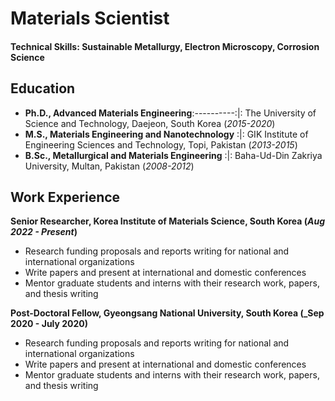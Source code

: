 # Materials Scientist

#### Technical Skills: Sustainable Metallurgy, Electron Microscopy, Corrosion Science

## Education
- **Ph.D., Advanced Materials Engineering**:----------:|: The University of Science and Technology, Daejeon, South Korea (_2015-2020_) 								       		
- **M.S., Materials Engineering and Nanotechnology** :|: GIK Institute of Engineering Sciences and Technology, Topi, Pakistan  (_2013-2015_)			        		
- **B.Sc., Metallurgical and Materials Engineering** :|: Baha-Ud-Din Zakriya University, Multan, Pakistan (_2008-2012_)

## Work Experience
**Senior Researcher, Korea Institute of Materials Science, South Korea  (_Aug 2022 - Present_)**
- Research funding proposals and reports writing for national and international organizations
- Write papers and present at international and domestic conferences
- Mentor graduate students and interns with their research work, papers, and thesis writing

**Post-Doctoral Fellow, Gyeongsang National University, South Korea (_Sep 2020 - July 2020)**
- Research funding proposals and reports writing for national and international organizations
- Write papers and present at international and domestic conferences
- Mentor graduate students and interns with their research work, papers, and thesis writing
